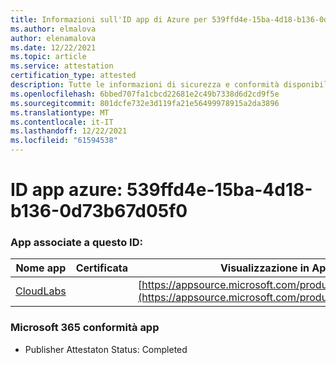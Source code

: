 ```yaml
---
title: Informazioni sull'ID app di Azure per 539ffd4e-15ba-4d18-b136-0d73b67d05f0
ms.author: elmalova
author: elenamalova
ms.date: 12/22/2021
ms.topic: article
ms.service: attestation
certification_type: attested
description: Tutte le informazioni di sicurezza e conformità disponibili per 539ffd4e-15ba-4d18-b136-0d73b67d05f0.
ms.openlocfilehash: 6bbed707fa1cbcd22681e2c49b7338d6d2cd9f5e
ms.sourcegitcommit: 801dcfe732e3d119fa21e56499978915a2da3896
ms.translationtype: MT
ms.contentlocale: it-IT
ms.lasthandoff: 12/22/2021
ms.locfileid: "61594538"
---
```

# <a name="azure-app-id-539ffd4e-15ba-4d18-b136-0d73b67d05f0"></a>ID app azure: 539ffd4e-15ba-4d18-b136-0d73b67d05f0


### <a name="apps-associated-with-this-id"></a>App associate a questo ID:
| **Nome app** | **Certificata** | **Visualizzazione in AppSource** |
|--------------|---------------|-----------------------|
| [CloudLabs](https://docs.microsoft.com/microsoft-365-app-certification/forward/WA200003273) |  | [https://appsource.microsoft.com/product/office/WA200003273](https://appsource.microsoft.com/product/office/WA200003273) |

### <a name="microsoft-365-app-compliance-status"></a>Microsoft 365 conformità app
- Publisher Attestaton Status: Completed
